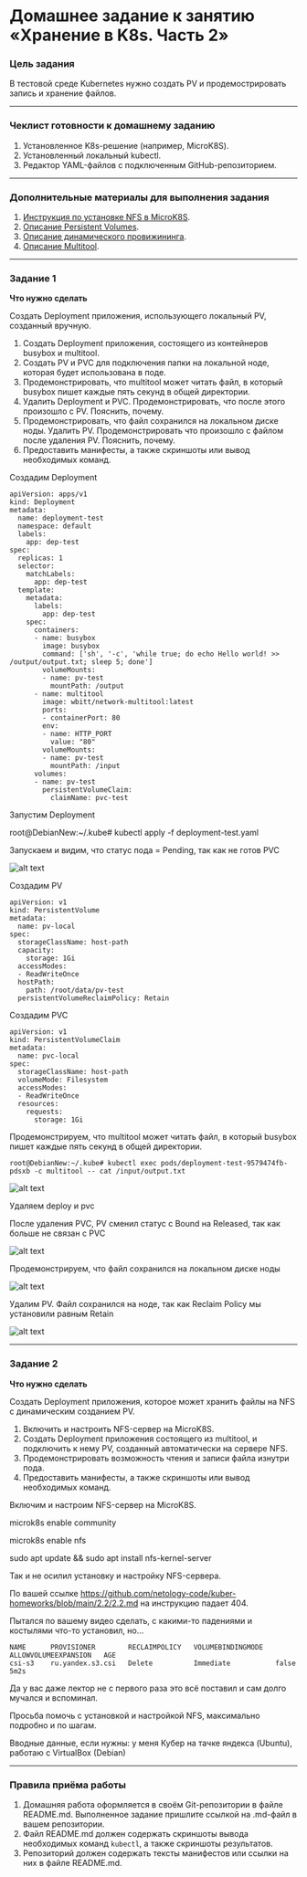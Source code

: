 # Домашнее задание к занятию «Хранение в K8s. Часть 2»

### Цель задания

В тестовой среде Kubernetes нужно создать PV и продемострировать запись и хранение файлов.

------

### Чеклист готовности к домашнему заданию

1. Установленное K8s-решение (например, MicroK8S).
2. Установленный локальный kubectl.
3. Редактор YAML-файлов с подключенным GitHub-репозиторием.

------

### Дополнительные материалы для выполнения задания

1. [Инструкция по установке NFS в MicroK8S](https://microk8s.io/docs/nfs). 
2. [Описание Persistent Volumes](https://kubernetes.io/docs/concepts/storage/persistent-volumes/). 
3. [Описание динамического провижининга](https://kubernetes.io/docs/concepts/storage/dynamic-provisioning/). 
4. [Описание Multitool](https://github.com/wbitt/Network-MultiTool).

------

### Задание 1

**Что нужно сделать**

Создать Deployment приложения, использующего локальный PV, созданный вручную.

1. Создать Deployment приложения, состоящего из контейнеров busybox и multitool.
2. Создать PV и PVC для подключения папки на локальной ноде, которая будет использована в поде.
3. Продемонстрировать, что multitool может читать файл, в который busybox пишет каждые пять секунд в общей директории. 
4. Удалить Deployment и PVC. Продемонстрировать, что после этого произошло с PV. Пояснить, почему.
5. Продемонстрировать, что файл сохранился на локальном диске ноды. Удалить PV.  Продемонстрировать что произошло с файлом после удаления PV. Пояснить, почему.
5. Предоставить манифесты, а также скриншоты или вывод необходимых команд.

Создадим Deployment

```
apiVersion: apps/v1
kind: Deployment
metadata:
  name: deployment-test
  namespace: default
  labels:
    app: dep-test
spec:
  replicas: 1
  selector:
    matchLabels:
      app: dep-test
  template:
    metadata:
      labels:
        app: dep-test
    spec:
      containers:
      - name: busybox
        image: busybox
        command: ['sh', '-c', 'while true; do echo Hello world! >> /output/output.txt; sleep 5; done']
        volumeMounts:
        - name: pv-test
          mountPath: /output
      - name: multitool
        image: wbitt/network-multitool:latest
        ports:
        - containerPort: 80
        env:
        - name: HTTP_PORT
          value: "80"
        volumeMounts:
        - name: pv-test
          mountPath: /input
      volumes:
      - name: pv-test
        persistentVolumeClaim:
          claimName: pvc-test
```

Запустим Deployment

root@DebianNew:~/.kube# kubectl apply -f deployment-test.yaml

Запускаем и видим, что статус пода = Pending, так как не готов PVC

![alt text](https://github.com/MaratKN/kuber-homeworks-07/blob/main/1.png)

Создадим PV

```
apiVersion: v1
kind: PersistentVolume
metadata:
  name: pv-local
spec:
  storageClassName: host-path
  capacity:
    storage: 1Gi
  accessModes:
  - ReadWriteOnce
  hostPath:
    path: /root/data/pv-test
  persistentVolumeReclaimPolicy: Retain
```

Создадим PVC
```
apiVersion: v1
kind: PersistentVolumeClaim
metadata:
  name: pvc-local
spec:
  storageClassName: host-path
  volumeMode: Filesystem
  accessModes:
  - ReadWriteOnce
  resources:
    requests:
      storage: 1Gi
```

Продемонстрируем, что multitool может читать файл, в который busybox пишет каждые пять секунд в общей директории.

```
root@DebianNew:~/.kube# kubectl exec pods/deployment-test-9579474fb-pdsxb -c multitool -- cat /input/output.txt
```
![alt text](https://github.com/MaratKN/kuber-homeworks-07/blob/main/1.png)

Удаляем deploy и pvc


После удаления PVC, PV сменил статус с Bound на Released, так как больше не связан с PVC

![alt text](https://github.com/MaratKN/kuber-homeworks-07/blob/main/2.png)

Продемонстрируем, что файл сохранился на локальном диске ноды

![alt text](https://github.com/MaratKN/kuber-homeworks-07/blob/main/3.png)

Удалим PV. Файл сохранился на ноде, так как Reclaim Policy мы установили равным Retain

![alt text](https://github.com/MaratKN/kuber-homeworks-07/blob/main/4.png)

------

### Задание 2

**Что нужно сделать**

Создать Deployment приложения, которое может хранить файлы на NFS с динамическим созданием PV.

1. Включить и настроить NFS-сервер на MicroK8S.
2. Создать Deployment приложения состоящего из multitool, и подключить к нему PV, созданный автоматически на сервере NFS.
3. Продемонстрировать возможность чтения и записи файла изнутри пода. 
4. Предоставить манифесты, а также скриншоты или вывод необходимых команд.

Включим и настроим NFS-сервер на MicroK8S.

microk8s enable community

microk8s enable nfs

sudo apt update && sudo apt install nfs-kernel-server

Так и не осилил установку и настройку NFS-сервера. 

По вашей ссылке https://github.com/netology-code/kuber-homeworks/blob/main/2.2/2.2.md на инструкцию падает 404.

Пытался по вашему видео сделать, с какими-то падениями и костылями что-то установил, но...

```root@DebianNew:~/.kube# kubectl get storageclasses
NAME      PROVISIONER        RECLAIMPOLICY   VOLUMEBINDINGMODE   ALLOWVOLUMEEXPANSION   AGE
csi-s3    ru.yandex.s3.csi   Delete          Immediate           false                  5m2s
```

Да у вас даже лектор не с первого раза это всё поставил и сам долго мучался и вспоминал. 

Просьба помочь с установкой и настройкой NFS, максимально подробно и по шагам.

Вводные данные, если нужны: у меня Кубер на тачке яндекса (Ubuntu), работаю с VirtualBox (Debian)

------

### Правила приёма работы

1. Домашняя работа оформляется в своём Git-репозитории в файле README.md. Выполненное задание пришлите ссылкой на .md-файл в вашем репозитории.
2. Файл README.md должен содержать скриншоты вывода необходимых команд `kubectl`, а также скриншоты результатов.
3. Репозиторий должен содержать тексты манифестов или ссылки на них в файле README.md.